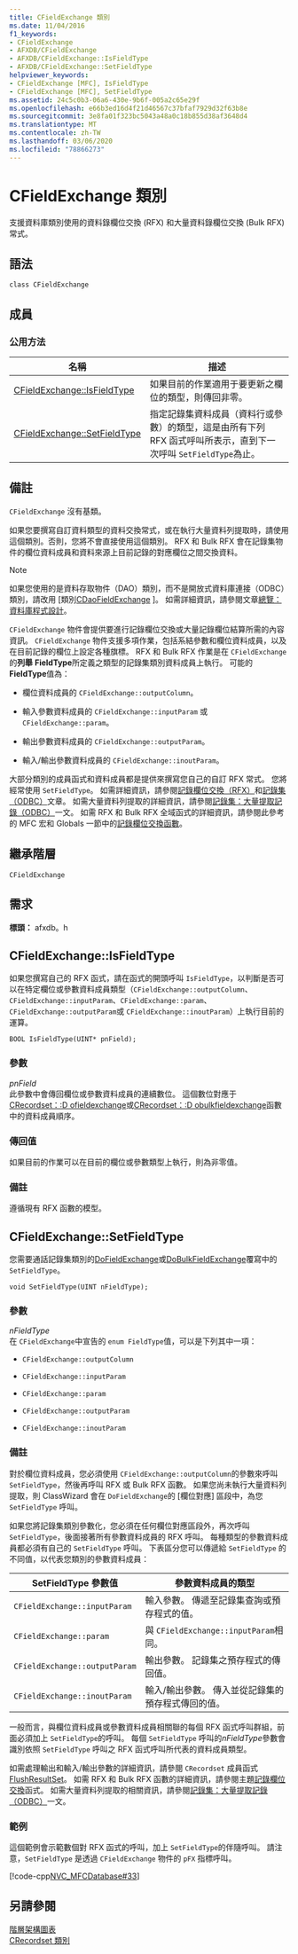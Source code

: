 ```yaml
---
title: CFieldExchange 類別
ms.date: 11/04/2016
f1_keywords:
- CFieldExchange
- AFXDB/CFieldExchange
- AFXDB/CFieldExchange::IsFieldType
- AFXDB/CFieldExchange::SetFieldType
helpviewer_keywords:
- CFieldExchange [MFC], IsFieldType
- CFieldExchange [MFC], SetFieldType
ms.assetid: 24c5c0b3-06a6-430e-9b6f-005a2c65e29f
ms.openlocfilehash: e66b3ed16d4f21d46567c37bfaf7929d32f63b8e
ms.sourcegitcommit: 3e8fa01f323bc5043a48a0c18b855d38af3648d4
ms.translationtype: MT
ms.contentlocale: zh-TW
ms.lasthandoff: 03/06/2020
ms.locfileid: "78866273"
---
```

# <a name="cfieldexchange-class"></a>CFieldExchange 類別

支援資料庫類別使用的資料錄欄位交換 (RFX) 和大量資料錄欄位交換 (Bulk RFX) 常式。

## <a name="syntax"></a>語法

```
class CFieldExchange
```

## <a name="members"></a>成員

### <a name="public-methods"></a>公用方法

|名稱|描述|
|----------|-----------------|
|[CFieldExchange::IsFieldType](#isfieldtype)|如果目前的作業適用于要更新之欄位的類型，則傳回非零。|
|[CFieldExchange::SetFieldType](#setfieldtype)|指定記錄集資料成員（資料行或參數）的類型，這是由所有下列 RFX 函式呼叫所表示，直到下一次呼叫 `SetFieldType`為止。|

## <a name="remarks"></a>備註

`CFieldExchange` 沒有基類。

如果您要撰寫自訂資料類型的資料交換常式，或在執行大量資料列提取時，請使用這個類別。否則，您將不會直接使用這個類別。 RFX 和 Bulk RFX 會在記錄集物件的欄位資料成員和資料來源上目前記錄的對應欄位之間交換資料。

> [!NOTE]
>  如果您使用的是資料存取物件（DAO）類別，而不是開放式資料庫連接（ODBC）類別，請改用 [類別[CDaoFieldExchange](../../mfc/reference/cdaofieldexchange-class.md) ]。 如需詳細資訊，請參閱文章[總覽：資料庫程式設計](../../data/data-access-programming-mfc-atl.md)。

`CFieldExchange` 物件會提供要進行記錄欄位交換或大量記錄欄位結算所需的內容資訊。 `CFieldExchange` 物件支援多項作業，包括系結參數和欄位資料成員，以及在目前記錄的欄位上設定各種旗標。 RFX 和 Bulk RFX 作業是在 `CFieldExchange`的**列舉** **FieldType**所定義之類型的記錄集類別資料成員上執行。 可能的**FieldType**值為：

- 欄位資料成員的 `CFieldExchange::outputColumn`。

- 輸入參數資料成員的 `CFieldExchange::inputParam` 或 `CFieldExchange::param`。

- 輸出參數資料成員的 `CFieldExchange::outputParam`。

- 輸入/輸出參數資料成員的 `CFieldExchange::inoutParam`。

大部分類別的成員函式和資料成員都是提供來撰寫您自己的自訂 RFX 常式。 您將經常使用 `SetFieldType`。 如需詳細資訊，請參閱[記錄欄位交換（RFX）](../../data/odbc/record-field-exchange-rfx.md)和[記錄集（ODBC）](../../data/odbc/recordset-odbc.md)文章。 如需大量資料列提取的詳細資訊，請參閱[記錄集：大量提取記錄（ODBC）](../../data/odbc/recordset-fetching-records-in-bulk-odbc.md)一文。 如需 RFX 和 Bulk RFX 全域函式的詳細資訊，請參閱此參考的 MFC 宏和 Globals 一節中的[記錄欄位交換函數](../../mfc/reference/record-field-exchange-functions.md)。

## <a name="inheritance-hierarchy"></a>繼承階層

`CFieldExchange`

## <a name="requirements"></a>需求

**標頭：** afxdb。h

##  <a name="isfieldtype"></a>CFieldExchange::IsFieldType

如果您撰寫自己的 RFX 函式，請在函式的開頭呼叫 `IsFieldType`，以判斷是否可以在特定欄位或參數資料成員類型（`CFieldExchange::outputColumn`、`CFieldExchange::inputParam`、`CFieldExchange::param`、`CFieldExchange::outputParam`或 `CFieldExchange::inoutParam`）上執行目前的運算。

```
BOOL IsFieldType(UINT* pnField);
```

### <a name="parameters"></a>參數

*pnField*<br/>
此參數中會傳回欄位或參數資料成員的連續數位。 這個數位對應于[CRecordset：:D ofieldexchange](../../mfc/reference/crecordset-class.md#dofieldexchange)或[CRecordset：:D obulkfieldexchange](../../mfc/reference/crecordset-class.md#dobulkfieldexchange)函數中的資料成員順序。

### <a name="return-value"></a>傳回值

如果目前的作業可以在目前的欄位或參數類型上執行，則為非零值。

### <a name="remarks"></a>備註

遵循現有 RFX 函數的模型。

##  <a name="setfieldtype"></a>CFieldExchange::SetFieldType

您需要通話記錄集類別的[DoFieldExchange](../../mfc/reference/crecordset-class.md#dofieldexchange)或[DoBulkFieldExchange](../../mfc/reference/crecordset-class.md#dobulkfieldexchange)覆寫中的 `SetFieldType`。

```
void SetFieldType(UINT nFieldType);
```

### <a name="parameters"></a>參數

*nFieldType*<br/>
在 `CFieldExchange`中宣告的 `enum FieldType`值，可以是下列其中一項：

- `CFieldExchange::outputColumn`

- `CFieldExchange::inputParam`

- `CFieldExchange::param`

- `CFieldExchange::outputParam`

- `CFieldExchange::inoutParam`

### <a name="remarks"></a>備註

對於欄位資料成員，您必須使用 `CFieldExchange::outputColumn`的參數來呼叫 `SetFieldType`，然後再呼叫 RFX 或 Bulk RFX 函數。 如果您尚未執行大量資料列提取，則 ClassWizard 會在 `DoFieldExchange`的 [欄位對應] 區段中，為您 `SetFieldType` 呼叫。

如果您將記錄集類別參數化，您必須在任何欄位對應區段外，再次呼叫 `SetFieldType`，後面接著所有參數資料成員的 RFX 呼叫。 每種類型的參數資料成員都必須有自己的 `SetFieldType` 呼叫。 下表區分您可以傳遞給 `SetFieldType` 的不同值，以代表您類別的參數資料成員：

|SetFieldType 參數值|參數資料成員的類型|
|----------------------------------|-----------------------------------|
|`CFieldExchange::inputParam`|輸入參數。 傳遞至記錄集查詢或預存程式的值。|
|`CFieldExchange::param` | 與 `CFieldExchange::inputParam`相同。|
|`CFieldExchange::outputParam`|輸出參數。 記錄集之預存程式的傳回值。|
|`CFieldExchange::inoutParam`|輸入/輸出參數。 傳入並從記錄集的預存程式傳回的值。|

一般而言，與欄位資料成員或參數資料成員相關聯的每個 RFX 函式呼叫群組，前面必須加上 `SetFieldType`的呼叫。 每個 `SetFieldType` 呼叫的*nFieldType*參數會識別依照 `SetFieldType` 呼叫之 RFX 函式呼叫所代表的資料成員類型。

如需處理輸出和輸入/輸出參數的詳細資訊，請參閱 `CRecordset` 成員函式[FlushResultSet](../../mfc/reference/crecordset-class.md#flushresultset)。 如需 RFX 和 Bulk RFX 函數的詳細資訊，請參閱主題[記錄欄位交換](../../mfc/reference/record-field-exchange-functions.md)函式。 如需大量資料列提取的相關資訊，請參閱[記錄集：大量提取記錄（ODBC）](../../data/odbc/recordset-fetching-records-in-bulk-odbc.md)一文。

### <a name="example"></a>範例

這個範例會示範數個對 RFX 函式的呼叫，加上 `SetFieldType`的伴隨呼叫。 請注意，`SetFieldType` 是透過 `CFieldExchange` 物件的 `pFX` 指標呼叫。

[!code-cpp[NVC_MFCDatabase#33](../../mfc/codesnippet/cpp/cfieldexchange-class_1.cpp)]

## <a name="see-also"></a>另請參閱

[階層架構圖表](../../mfc/hierarchy-chart.md)<br/>
[CRecordset 類別](../../mfc/reference/crecordset-class.md)

